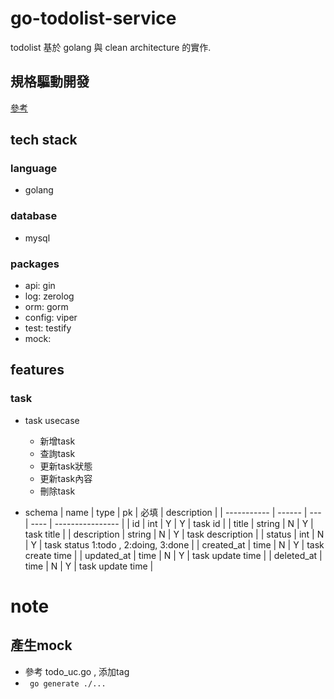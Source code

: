 # go-todolist-service
todolist 基於 golang 與 clean architecture 的實作.

## 規格驅動開發
[參考](https://github.com/gotalab/claude-code-spec)

## tech stack
### language
- golang
### database
- mysql
### packages
- api: gin
- log: zerolog
- orm: gorm
- config: viper
- test: testify
- mock: 

## features
### task
- task usecase
  - 新增task
  - 查詢task
  - 更新task狀態
  - 更新task內容
  - 刪除task

- schema
| name        | type   | pk  | 必填 | description      |
| ----------- | ------ | --- | ---- | ---------------- |
| id          | int    | Y   | Y    | task id          |
| title       | string | N   | Y    | task title       |
| description | string | N   | Y    | task description |
| status      | int    | N   | Y    | task status 1:todo , 2:doing, 3:done |
| created_at  | time   | N   | Y    | task create time |
| updated_at  | time   | N   | Y    | task update time |
| deleted_at  | time   | N   | Y    | task update time |

# note

## 產生mock
- 參考 todo_uc.go , 添加tag
- ` go generate ./...`